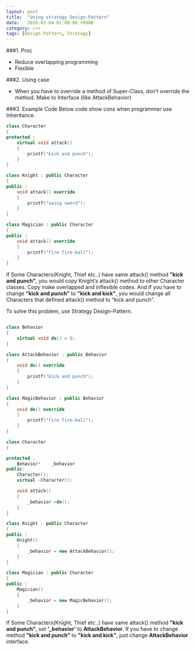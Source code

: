 ```yaml
---
layout: post
title:  "Using strategy Design-Pattern"
date:   2016-02-04 01:08:00 +0900
category: c++
tags: [Design Pattern, Strategy]
---
```

###1. Proc
- Reduce overlapping programming
- Fiexible

###2. Using case
- When you have to override a method of Super-Class, don’t override the method. Make to Interface (like AttackBehavior)

###3. Example Code
Below code show cons when programmer use Inheritance.

``` cpp
class Character
{
protected :
    virtual void attack()
    {
        printf("kick and punch");
    }
}

class Knight : public Character
{
public :
    void attack() override
    {
        printf("swing sword");
    }
}

class Magician : public Character
{
public :
    void attack() override
    {
        printf("fire fire-ball");
    }
}
```

If Some Characters(Knight, Thief etc..) have same attack() method **"kick and punch"**, you would copy Knight’s attack() method to other Character classes.
Copy make overlapped and inflexible codes. And if you have to change **“kick and punch”** to **"kick and kick"**, you would change all Characters that defined attack() method to “kick and punch”.


To solve this problem, use Strategy Design-Pattern.

``` cpp

class Behavior
{
    virtual void do() = 0;
}

class AttackBehavior : public Behavior
{
    void do() override
    {
        printf("kick and punch");
    }
}

class MagicBehavior : public Behavior
{
    void do() override
    {
        printf("fire fire-ball");
    }
}

class Character
{

protected :
    Behavior*    _behavior
public:
    Character();
    virtual ~Character();

    void attack()
    {
        _behavior->do();
    }
}

class Knight : public Character
{
public :
    Knight()
    {
        _behavior = new AttackBehavior();
    }
}

class Magician : public Character
{
public :
    Magician()
    {
        _behavior = new MagicBehavior();
    }
}
```

If Some Characters(Knight, Thief etc..) have same attack() method **"kick and punch"**, set **'_behavior'** to **AttackBehavior**.
If you have to change method **"kick and punch"** to **"kick and kick"**, just change **AttackBehavior** interface.
